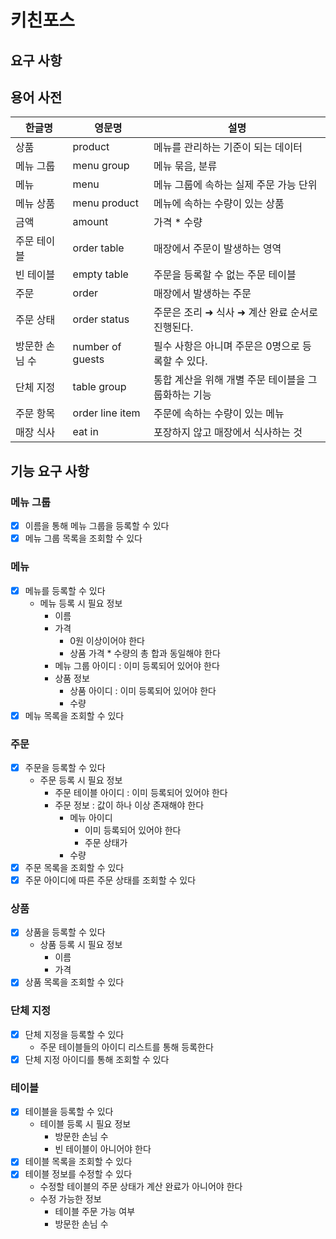 # 키친포스

## 요구 사항

## 용어 사전

| 한글명 | 영문명 | 설명 |
| --- | --- | --- |
| 상품 | product | 메뉴를 관리하는 기준이 되는 데이터 |
| 메뉴 그룹 | menu group | 메뉴 묶음, 분류 |
| 메뉴 | menu | 메뉴 그룹에 속하는 실제 주문 가능 단위 |
| 메뉴 상품 | menu product | 메뉴에 속하는 수량이 있는 상품 |
| 금액 | amount | 가격 * 수량 |
| 주문 테이블 | order table | 매장에서 주문이 발생하는 영역 |
| 빈 테이블 | empty table | 주문을 등록할 수 없는 주문 테이블 |
| 주문 | order | 매장에서 발생하는 주문 |
| 주문 상태 | order status | 주문은 조리 ➜ 식사 ➜ 계산 완료 순서로 진행된다. |
| 방문한 손님 수 | number of guests | 필수 사항은 아니며 주문은 0명으로 등록할 수 있다. |
| 단체 지정 | table group | 통합 계산을 위해 개별 주문 테이블을 그룹화하는 기능 |
| 주문 항목 | order line item | 주문에 속하는 수량이 있는 메뉴 |
| 매장 식사 | eat in | 포장하지 않고 매장에서 식사하는 것 |

## 기능 요구 사항
### 메뉴 그룹
- [x] 이름을 통해 메뉴 그룹을 등록할 수 있다
- [x] 메뉴 그룹 목록을 조회할 수 있다

### 메뉴
- [x] 메뉴를 등록할 수 있다
  - 메뉴 등록 시 필요 정보
    - 이름
    - 가격
      - 0원 이상이어야 한다
      - 상품 가격 * 수량의 총 합과 동일해야 한다
    - 메뉴 그룹 아이디 : 이미 등록되어 있어야 한다
    - 상품 정보
      - 상품 아이디 : 이미 등록되어 있어야 한다
      - 수량
- [x] 메뉴 목록을 조회할 수 있다

### 주문
- [x] 주문을 등록할 수 있다
  - 주문 등록 시 필요 정보
    - 주문 테이블 아이디 : 이미 등록되어 있어야 한다
    - 주문 정보 : 값이 하나 이상 존재해야 한다
      - 메뉴 아이디
        - 이미 등록되어 있어야 한다
        - 주문 상태가 
      - 수량
- [x] 주문 목록을 조회할 수 있다
- [x] 주문 아이디에 따른 주문 상태를 조회할 수 있다

### 상품
- [x] 상품을 등록할 수 있다
  - 상품 등록 시 필요 정보
    - 이름
    - 가격
- [x] 상품 목록을 조회할 수 있다

### 단체 지정
- [x] 단체 지정을 등록할 수 있다
  - 주문 테이블들의 아이디 리스트를 통해 등록한다
- [x] 단체 지정 아이디를 통해 조회할 수 있다

### 테이블
- [x] 테이블을 등록할 수 있다
  - 테이블 등록 시 필요 정보
    - 방문한 손님 수
    - 빈 테이블이 아니어야 한다
- [x] 테이블 목록을 조회할 수 있다
- [x] 테이블 정보를 수정할 수 있다
  - 수정할 테이블의 주문 상태가 계산 완료가 아니어야 한다
  - 수정 가능한 정보
    - 테이블 주문 가능 여부 
    - 방문한 손님 수
